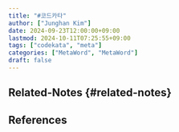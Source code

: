 ```yaml
---
title: "#코드카타"
author: ["Junghan Kim"]
date: 2024-09-23T12:00:00+09:00
lastmod: 2024-10-11T07:25:55+09:00
tags: ["codekata", "meta"]
categories: ["MetaWord", "MetaWord"]
draft: false
---
```


<!--more-->


## Related-Notes {#related-notes}

## References

<style>.csl-entry{text-indent: -1.5em; margin-left: 1.5em;}</style><div class="csl-bib-body">
</div>

